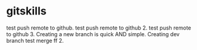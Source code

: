 # gitskills
test push remote to github.
test push remote to github 2.
test push remote to github 3.
Creating a new branch is quick AND simple.
Creating dev branch test merge ff 2.
